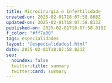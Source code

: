 ```yaml
---
title: Microcirurgia e Infertilidade
created-on: 2025-02-01T18:07:58.808Z
updated-on: 2025-02-01T18:07:58.813Z
published-on: 2025-02-01T18:07:58.818Z
f_color: "#ff7a00"
tags: especialidades
layout: "[especialidades].html"
date: 2025-02-01T18:07:58.821Z
seo:
  noindex: false
  twitter:title: summary
  twitter:card: summary
---
```

